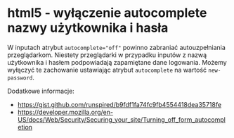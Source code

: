 # html5 - wyłączenie autocomplete nazwy użytkownika i hasła

W inputach atrybut `autocomplete="off"` powinno zabraniać autouzpełniania przeglądarkom.
Niestety przeglądarki w przypadku inputów z nazwą użytkownika i hasłem podpowiadają zapamiętane dane logowania.
Możemy wyłączyć te zachowanie ustawiając atrybut `autocomplete` na wartość `new-password`.

Dodatkowe informacje:
* https://gist.github.com/runspired/b9fdf1fa74fc9fb4554418dea35718fe
* https://developer.mozilla.org/en-US/docs/Web/Security/Securing_your_site/Turning_off_form_autocompletion

